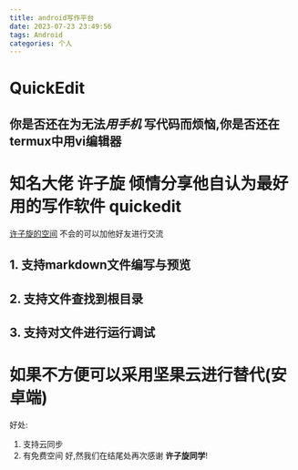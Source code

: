 ```yaml
---
title: android写作平台
date: 2023-07-23 23:49:56
tags: Android
categories: 个人
---
```

# QuickEdit
## 你是否还在为无法*用手机* 写代码而烦恼,你是否还在termux中用vi编辑器
# 知名大佬   **许子旋**  倾情分享他自认为最好用的写作软件 quickedit
[许子旋的空间](https://user.qzone.qq.com/1462586668?source=namecardhoverqzone) 不会的可以加他好友进行交流

## 1. 支持markdown文件编写与预览
## 2. 支持文件查找到根目录
## 3. 支持对文件进行运行调试

# 如果不方便可以采用坚果云进行替代(安卓端)
好处:
1. 支持云同步
2. 有免费空间
好,然我们在结尾处再次感谢 **许子旋同学**!
